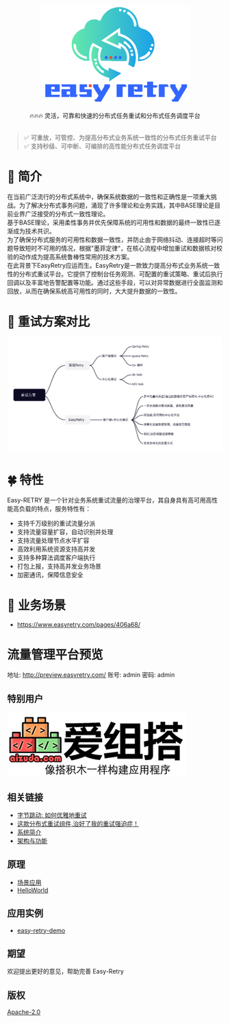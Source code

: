 

<p align="center">
  <a href="https://www.easyretry.com">
   <img alt="Easy-Retry-Logo" src="doc/images/logo.png" width="350px">
  </a>
</p>

<p align="center">
     🔥🔥🔥 灵活，可靠和快速的分布式任务重试和分布式任务调度平台<br> <br/>
</p>

<p align="center">

> ✅️ 可重放，可管控、为提高分布式业务系统一致性的分布式任务重试平台 <br/>
> ✅️ 支持秒级、可中断、可编排的高性能分布式任务调度平台

</p>

# 🌸 简介
在当前广泛流行的分布式系统中，确保系统数据的一致性和正确性是一项重大挑战。为了解决分布式事务问题，涌现了许多理论和业务实践，其中BASE理论是目前业界广泛接受的分布式一致性理论。<br/>
基于BASE理论，采用柔性事务并优先保障系统的可用性和数据的最终一致性已逐渐成为技术共识。<br/>
为了确保分布式服务的可用性和数据一致性，并防止由于网络抖动、连接超时等问题导致短时不可用的情况，根据"墨菲定律"，在核心流程中增加重试和数据核对校验的动作成为提高系统鲁棒性常用的技术方案。<br/>
在此背景下EasyRetry应运而生。EasyRetry是一款致力提高分布式业务系统一致性的分布式重试平台。它提供了控制台任务观测、可配置的重试策略、重试后执行回调以及丰富地告警配置等功能。通过这些手段，可以对异常数据进行全面监测和回放，从而在确保系统高可用性的同时，大大提升数据的一致性。<br/>

# 🌼 重试方案对比
![img.png](doc/images/retry-strategy.png)

# 🍀 特性
Easy-RETRY 是一个针对业务系统重试流量的治理平台，其自身具有高可用高性能高负载的特点，服务特性有：
+ 支持千万级别的重试流量分派
+ 支持流量容量扩容，自动识别并处理
+ 支持流量处理节点水平扩容
+ 高效利用系统资源支持高并发
+ 支持多种算法调度客户端执行
+ 打包上报，支持高并发业务场景
+ 加密通讯，保障信息安全

# 🌺 业务场景
- https://www.easyretry.com/pages/406a68/

# 流量管理平台预览
地址: <http://preview.easyretry.com/>
账号: admin
密码: admin

## 特别用户
<a href="http://aizuda.com/?from=mp">![aizuda.png](doc/images/aizuda.png)</a>

## 相关链接
- [字节跳动: 如何优雅地重试](https://juejin.cn/post/6914091859463634951)
- [这款分布式重试组件,治好了我的重试强迫症！](https://juejin.cn/post/7249607108043145274)
- [系统简介](https://www.easyretry.com/pages/d1d1da/)
- [架构与功能](https://www.easyretry.com/pages/540554/)

## 原理
- [场景应用](https://www.easyretry.com/pages/406a68/)
- [HelloWorld](https://www.easyretry.com/pages/da9ecc/)

## 应用实例
- [easy-retry-demo](https://gitee.com/zhangyutongxue/easy-retry-demo)

## 期望
欢迎提出更好的意见，帮助完善 Easy-Retry

## 版权
[Apache-2.0](https://gitee.com/aizuda/easy-retry/blob/master/LICENSE)
